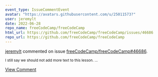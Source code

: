 ```yaml
---
event_type: IssueCommentEvent
avatar: "https://avatars.githubusercontent.com/u/25011573?"
user: jeremylt
date: 2022-06-28
repo_name: freeCodeCamp/freeCodeCamp
html_url: https://github.com/freeCodeCamp/freeCodeCamp/issues/46686
repo_url: https://github.com/freeCodeCamp/freeCodeCamp
---
```


<a href='https://github.com/jeremylt' target='_blank'>jeremylt</a> commented on issue <a href='https://github.com/freeCodeCamp/freeCodeCamp/issues/46686' target='_blank'>freeCodeCamp/freeCodeCamp#46686</a>.

<small>I still say we should not add more text to this lesson....</small>

<a href='https://github.com/freeCodeCamp/freeCodeCamp/issues/46686' target='_blank'>View Comment</a>